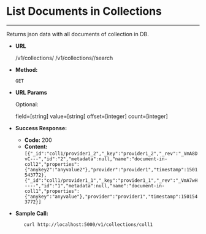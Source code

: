 # List Documents in Collections

----
  Returns json data with all documents of collection in DB.

* **URL**

  /v1/collections/<collection>
  /v1/collections/<collection>/search
  
* **Method:**

  `GET`
  
* **URL Params**
  
  Optional:
  
  field=[string]
  value=[string]
  offset=[integer]
  count=[integer]
  
* **Success Response:**

  * **Code:** 200
  * **Content:** `[{"_id":"coll1/provider1_2","_key":"provider1_2","_rev":"_VmA8DvC---","id":"2","metadata":null,"name":"document-in-coll2","properties":{"anykey2":"anyvalue2"},"provider":"provider1","timestamp":1501543772},{"_id":"coll1/provider1_1","_key":"provider1_1","_rev":"_VmA7wH----","id":"1","metadata":null,"name":"document-in-coll1","properties":{"anykey":"anyvalue"},"provider":"provider1","timestamp":1501543772}]`

* **Sample Call:**

  ```shell
     curl http://localhost:5000/v1/collections/coll1
  ```
